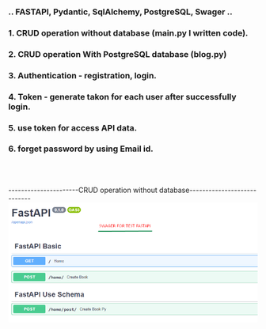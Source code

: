 ### .. FASTAPI, Pydantic, SqlAlchemy, PostgreSQL, Swager ..
### 1. CRUD operation without database (main.py I written code).
### 2. CRUD operation With PostgreSQL database (blog.py)
### 3. Authentication - registration, login. 
### 4. Token - generate takon for each user after successfully login. 
### 5. use token for access API data.  
### 6. forget password by using Email id.
<br><br>

----------------------CRUD operation without database----------------------------
![](image-test/fastapi-basic-main.png)
